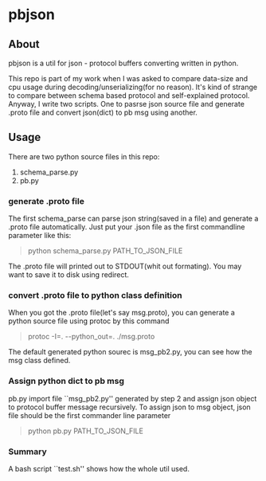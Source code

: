 pbjson
======

About
-----

pbjson is a util for json - protocol buffers converting written in python.

This repo is part of my work when I was asked to compare data-size and
cpu usage during decoding/unserializing(for no reason). It's kind of strange to compare
between schema based protocol and self-explained protocol. Anyway, I write
two scripts. One to pasrse json source file and generate .proto file and convert json(dict)
to pb msg using another.

Usage
-----

There are two python source files in this repo:

1.  schema_parse.py
2.  pb.py

### generate .proto file
The first schema_parse can parse json string(saved in a file) and generate a .proto file automatically.
Just put your .json file as the first commandline parameter like this:

>    python schema_parse.py PATH_TO_JSON_FILE

The .proto file will printed out to STDOUT(whit out formating). You may want to save it to disk using redirect.

### convert .proto file to python class definition

When you got the .proto file(let's say msg.proto), you can generate a python source file using protoc
by this command

>   protoc -I=. --python_out=. ./msg.proto 

The default generated python sourec is msg_pb2.py, you can see how the msg class defined.

### Assign python dict to pb msg

pb.py import file ``msg_pb2.py'' generated by step 2 and assign json object to protocol buffer message
recursively. To assign json to msg object, json file should be the first
 commander line parameter

> python pb.py PATH_TO_JSON_FILE

### Summary

A bash script ``test.sh'' shows how the whole util used.

